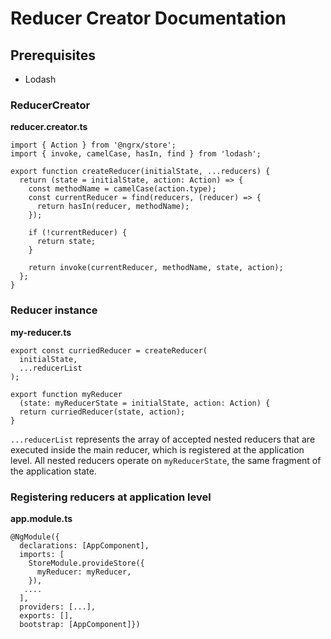 # Reducer Creator Documentation

## Prerequisites
* Lodash

### ReducerCreator
**reducer.creator.ts**
```
import { Action } from '@ngrx/store';
import { invoke, camelCase, hasIn, find } from 'lodash';

export function createReducer(initialState, ...reducers) {
  return (state = initialState, action: Action) => {
    const methodName = camelCase(action.type);
    const currentReducer = find(reducers, (reducer) => {
      return hasIn(reducer, methodName);
    });

    if (!currentReducer) {
      return state;
    }

    return invoke(currentReducer, methodName, state, action);
  };
}
```

### Reducer instance
**my-reducer.ts**
```
export const curriedReducer = createReducer(
  initialState,
  ...reducerList
);

export function myReducer
  (state: myReducerState = initialState, action: Action) {
  return curriedReducer(state, action);
}
```

```...reducerList``` represents the array of accepted nested reducers that are executed inside the main reducer, which is registered at the application level. All nested reducers operate on ```myReducerState```, the same fragment of the application state.

### Registering reducers at application level
**app.module.ts**
```
@NgModule({
  declarations: [AppComponent],
  imports: [
    StoreModule.provideStore({
      myReducer: myReducer,
    }),
   ....
  ],
  providers: [...],
  exports: [],
  bootstrap: [AppComponent]})
  ```